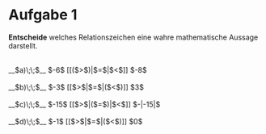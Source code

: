 <!--
version:  0.0.1

language: de

@style
input {
    text-align: center;
}

.flex-container {
    display: flex;
    flex-wrap: wrap;
    align-items: stretch;
    gap: 20px;
}

.flex-child {
    flex: 1;
    min-width: 350px;
    margin-right: 20px;
}

@media (max-width: 400px) {
    .flex-child {
        flex: 100%;
        margin-right: 0;
    }
}
@end

formula: \carry   \textcolor{red}{\scriptsize #1}
formula: \digit   \rlap{\carry{#1}}\phantom{#2}#2
formula: \permil  \text{‰}

import: https://raw.githubusercontent.com/liaTemplates/algebrite/master/README.md
import: https://raw.githubusercontent.com/LiaTemplates/Tikz-Jax/main/README.md

script: https://cdn.jsdelivr.net/gh/LiaTemplates/Tikz-Jax@main/dist/index.js

@round
<script>
  let value = `@input`;
  if (value.startsWith("@")) {
    ""
  } else {
    value = JSON.parse(value);
    value = value[0]
    value = value.replace(/,/g, ".");
    value = parseFloat(value);
    value = Math.round(value * Math.pow(10,@1)) / Math.pow(10,@1);
    value == @0
  }
</script>
@end

tags: Negative Zahlen, Zahlenverständnis, leicht

-->




# Aufgabe 1

**Entscheide** welches Relationszeichen eine wahre mathematische Aussage darstellt.

<br>
__$a)\;\;$__ $-6$ [[($>$)|$=$|$<$]] $-8$ 
<br>
<br>
__$b)\;\;$__ $-3$ [[$>$|$=$|($<$)]] $3$ 
<br>
<br>
__$c)\;\;$__ $-15$ [[$>$|($=$)|$<$]] $-|-15|$ 
<br>
<br>
__$d)\;\;$__ $-1$ [[$>$|$=$|($<$)]] $0$ 

<br>
<br>
<br>
<br>

